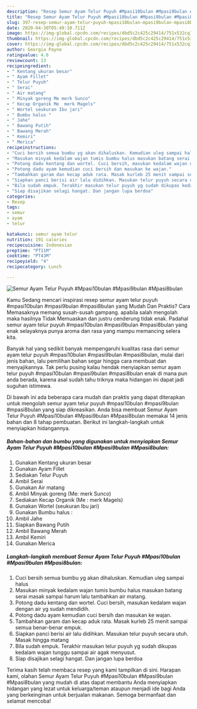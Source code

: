 ```yaml
---
description: "Resep Semur Ayam Telur Puyuh #Mpasi10bulan #Mpasi9bulan #Mpasi8bulan | Resep Membuat Semur Ayam Telur Puyuh #Mpasi10bulan #Mpasi9bulan #Mpasi8bulan Yang Enak Banget"
title: "Resep Semur Ayam Telur Puyuh #Mpasi10bulan #Mpasi9bulan #Mpasi8bulan | Resep Membuat Semur Ayam Telur Puyuh #Mpasi10bulan #Mpasi9bulan #Mpasi8bulan Yang Enak Banget"
slug: 397-resep-semur-ayam-telur-puyuh-mpasi10bulan-mpasi9bulan-mpasi8bulan-resep-membuat-semur-ayam-telur-puyuh-mpasi10bulan-mpasi9bulan-mpasi8bulan-yang-enak-banget
date: 2020-04-30T05:49:10.711Z
image: https://img-global.cpcdn.com/recipes/dbd5c2c425c29414/751x532cq70/semur-ayam-telur-puyuh-mpasi10bulan-mpasi9bulan-mpasi8bulan-foto-resep-utama.jpg
thumbnail: https://img-global.cpcdn.com/recipes/dbd5c2c425c29414/751x532cq70/semur-ayam-telur-puyuh-mpasi10bulan-mpasi9bulan-mpasi8bulan-foto-resep-utama.jpg
cover: https://img-global.cpcdn.com/recipes/dbd5c2c425c29414/751x532cq70/semur-ayam-telur-puyuh-mpasi10bulan-mpasi9bulan-mpasi8bulan-foto-resep-utama.jpg
author: Georgia Payne
ratingvalue: 4.6
reviewcount: 13
recipeingredient:
- " Kentang ukuran besar"
- " Ayam Fillet"
- " Telur Puyuh"
- " Serai"
- " Air matang"
- " Minyak goreng Me merk Sunco"
- " Kecap Organik Me  merk Magels"
- " Wortel seukuran Ibu jari"
- " Bumbu halus "
- " Jahe"
- " Bawang Putih"
- " Bawang Merah"
- " Kemiri"
- " Merica"
recipeinstructions:
- "Cuci bersih semua bumbu yg akan dihaluskan. Kemudian uleg sampai halus"
- "Masukan minyak kedalam wajan tumis bumbu halus masukan batang serai masak sampai harum lalu tambahkan air matang."
- "Potong dadu kentang dan wortel. Cuci bersih, masukan kedalam wajan dengan air yg sudah mendidih."
- "Potong dadu ayam kemudian cuci bersih dan masukan ke wajan."
- "Tambahkan garam dan kecap aduk rata. Masak kurleb 25 menit sampai semua benar-benar empuk."
- "Siapkan panci berisi air lalu didihkan. Masukan telur puyuh secara utuh. Masak hingga matang"
- "Bila sudah empuk. Terakhir masukan telur puyuh yg sudah dikupas kedalam wajan tunggu sampai air agak menyusut."
- "Siap disajikan selagi hangat. Dan jangan lupa berdoa"
categories:
- Resep
tags:
- semur
- ayam
- telur

katakunci: semur ayam telur 
nutrition: 191 calories
recipecuisine: Indonesian
preptime: "PT11M"
cooktime: "PT43M"
recipeyield: "4"
recipecategory: Lunch

---
```



![Semur Ayam Telur Puyuh #Mpasi10bulan #Mpasi9bulan #Mpasi8bulan](https://img-global.cpcdn.com/recipes/dbd5c2c425c29414/751x532cq70/semur-ayam-telur-puyuh-mpasi10bulan-mpasi9bulan-mpasi8bulan-foto-resep-utama.jpg)

Kamu Sedang mencari inspirasi resep semur ayam telur puyuh #mpasi10bulan #mpasi9bulan #mpasi8bulan yang Mudah Dan Praktis? Cara Memasaknya memang susah-susah gampang. apabila salah mengolah maka hasilnya Tidak Memuaskan dan justru cenderung tidak enak. Padahal semur ayam telur puyuh #mpasi10bulan #mpasi9bulan #mpasi8bulan yang enak selayaknya punya aroma dan rasa yang mampu memancing selera kita.



Banyak hal yang sedikit banyak mempengaruhi kualitas rasa dari semur ayam telur puyuh #mpasi10bulan #mpasi9bulan #mpasi8bulan, mulai dari jenis bahan, lalu pemilihan bahan segar hingga cara membuat dan menyajikannya. Tak perlu pusing kalau hendak menyiapkan semur ayam telur puyuh #mpasi10bulan #mpasi9bulan #mpasi8bulan enak di mana pun anda berada, karena asal sudah tahu triknya maka hidangan ini dapat jadi suguhan istimewa.


Di bawah ini ada beberapa cara mudah dan praktis yang dapat diterapkan untuk mengolah semur ayam telur puyuh #mpasi10bulan #mpasi9bulan #mpasi8bulan yang siap dikreasikan. Anda bisa membuat Semur Ayam Telur Puyuh #Mpasi10bulan #Mpasi9bulan #Mpasi8bulan memakai 14 jenis bahan dan 8 tahap pembuatan. Berikut ini langkah-langkah untuk menyiapkan hidangannya.

<!--inarticleads1-->

##### Bahan-bahan dan bumbu yang digunakan untuk menyiapkan Semur Ayam Telur Puyuh #Mpasi10bulan #Mpasi9bulan #Mpasi8bulan:

1. Gunakan  Kentang ukuran besar
1. Gunakan  Ayam Fillet
1. Sediakan  Telur Puyuh
1. Ambil  Serai
1. Gunakan  Air matang
1. Ambil  Minyak goreng (Me: merk Sunco)
1. Sediakan  Kecap Organik (Me : merk Magels)
1. Gunakan  Wortel (seukuran Ibu jari)
1. Gunakan  Bumbu halus :
1. Ambil  Jahe
1. Siapkan  Bawang Putih
1. Ambil  Bawang Merah
1. Ambil  Kemiri
1. Gunakan  Merica




<!--inarticleads2-->

##### Langkah-langkah membuat Semur Ayam Telur Puyuh #Mpasi10bulan #Mpasi9bulan #Mpasi8bulan:

1. Cuci bersih semua bumbu yg akan dihaluskan. Kemudian uleg sampai halus
1. Masukan minyak kedalam wajan tumis bumbu halus masukan batang serai masak sampai harum lalu tambahkan air matang.
1. Potong dadu kentang dan wortel. Cuci bersih, masukan kedalam wajan dengan air yg sudah mendidih.
1. Potong dadu ayam kemudian cuci bersih dan masukan ke wajan.
1. Tambahkan garam dan kecap aduk rata. Masak kurleb 25 menit sampai semua benar-benar empuk.
1. Siapkan panci berisi air lalu didihkan. Masukan telur puyuh secara utuh. Masak hingga matang
1. Bila sudah empuk. Terakhir masukan telur puyuh yg sudah dikupas kedalam wajan tunggu sampai air agak menyusut.
1. Siap disajikan selagi hangat. Dan jangan lupa berdoa




Terima kasih telah membaca resep yang kami tampilkan di sini. Harapan kami, olahan Semur Ayam Telur Puyuh #Mpasi10bulan #Mpasi9bulan #Mpasi8bulan yang mudah di atas dapat membantu Anda menyiapkan hidangan yang lezat untuk keluarga/teman ataupun menjadi ide bagi Anda yang berkeinginan untuk berjualan makanan. Semoga bermanfaat dan selamat mencoba!
